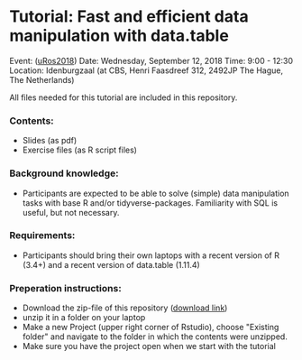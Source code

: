 # Tutorial: Fast and efficient data manipulation with data.table

Event: ([uRos2018](https://www.aanmelder.nl/uros2018))
Date: Wednesday, September 12, 2018
Time: 9:00 - 12:30
Location: Idenburgzaal (at CBS, Henri Faasdreef 312, 2492JP The Hague, The Netherlands)

All files needed for this tutorial are included in this repository.

### Contents:
 - Slides (as pdf)
 - Exercise files (as R script files)

### Background knowledge:
 - Participants are expected to be able to solve (simple) data manipulation tasks with base R and/or tidyverse-packages. Familiarity with SQL is useful, but not necessary.

### Requirements:
 - Participants should bring their own laptops with a recent version of R (3.4+) and a recent version of data.table (1.11.4)

### Preperation instructions:
 - Download the zip-file of this repository ([download link](https://github.com/jaapwalhout/data.table-tutorial-uros2018/archive/master.zip))
 - unzip it in a folder on your laptop
 - Make a new Project (upper right corner of Rstudio), choose "Existing folder" and navigate to the folder in which the contents were unzipped.
 - Make sure you have the project open when we start with the tutorial